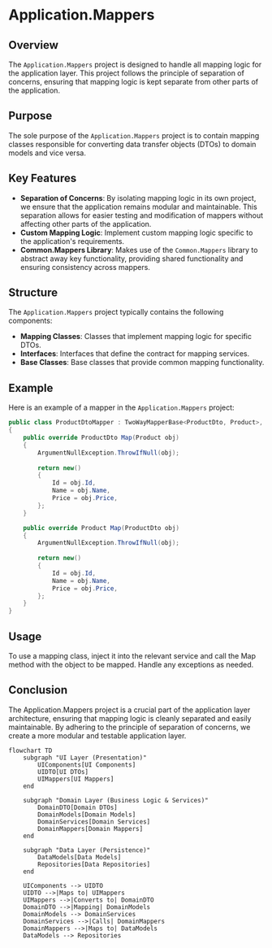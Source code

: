 ﻿# Application.Mappers

## Overview

The `Application.Mappers` project is designed to handle all mapping logic for the application layer. This project follows the principle of separation of concerns, ensuring that mapping logic is kept separate from other parts of the application.

## Purpose

The sole purpose of the `Application.Mappers` project is to contain mapping classes responsible for converting data transfer objects (DTOs) to domain models and vice versa.

## Key Features

- **Separation of Concerns**: By isolating mapping logic in its own project, we ensure that the application remains modular and maintainable. This separation allows for easier testing and modification of mappers without affecting other parts of the application.
- **Custom Mapping Logic**: Implement custom mapping logic specific to the application's requirements.
- **Common.Mappers Library**: Makes use of the `Common.Mappers` library to abstract away key functionality, providing shared functionality and ensuring consistency across mappers.

## Structure

The `Application.Mappers` project typically contains the following components:

- **Mapping Classes**: Classes that implement mapping logic for specific DTOs.
- **Interfaces**: Interfaces that define the contract for mapping services.
- **Base Classes**: Base classes that provide common mapping functionality.

## Example

Here is an example of a mapper in the `Application.Mappers` project:

```csharp
public class ProductDtoMapper : TwoWayMapperBase<ProductDto, Product>, IProductDtoMapper 
{
    public override ProductDto Map(Product obj)
    {
        ArgumentNullException.ThrowIfNull(obj);
        
        return new()
        {
            Id = obj.Id,
            Name = obj.Name,
            Price = obj.Price,
        };
    }

    public override Product Map(ProductDto obj)
    {
        ArgumentNullException.ThrowIfNull(obj);
        
        return new()
        {
            Id = obj.Id,
            Name = obj.Name,
            Price = obj.Price,
        };
    }
}
```

## Usage
To use a mapping class, inject it into the relevant service and call the Map method with the object to be mapped. Handle any exceptions as needed.

## Conclusion
The Application.Mappers project is a crucial part of the application layer architecture, ensuring that mapping logic is cleanly separated and easily maintainable. By adhering to the principle of separation of concerns, we create a more modular and testable application layer.

```mermaid
flowchart TD
    subgraph "UI Layer (Presentation)"
        UIComponents[UI Components]
        UIDTO[UI DTOs]
        UIMappers[UI Mappers]
    end

    subgraph "Domain Layer (Business Logic & Services)"
        DomainDTO[Domain DTOs]
        DomainModels[Domain Models]
        DomainServices[Domain Services]
        DomainMappers[Domain Mappers]
    end

    subgraph "Data Layer (Persistence)"
        DataModels[Data Models]
        Repositories[Data Repositories]
    end

    UIComponents --> UIDTO
    UIDTO -->|Maps to| UIMappers
    UIMappers -->|Converts to| DomainDTO
    DomainDTO -->|Mapping| DomainModels
    DomainModels --> DomainServices
    DomainServices -->|Calls| DomainMappers
    DomainMappers -->|Maps to| DataModels
    DataModels --> Repositories
```